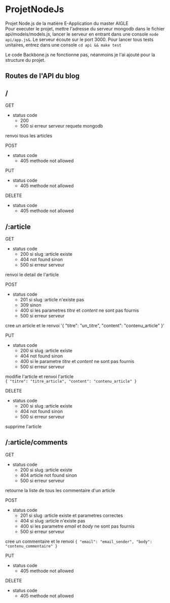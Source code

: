 ProjetNodeJs
============

Projet Node.js de la matière E-Application du master AIGLE  
Pour executer le projet, mettre l'adresse du serveur mongodb dans le fichier api/models/models.js, lancer le serveur en entrant dans une console `node api/app.js&`. Le serveur écoute sur le port 3000. Pour lancer tous tests unitaires, entrez dans une console `cd api && make test`  
  
Le code Backbone.js ne fonctionne pas, néanmoins je l'ai ajouté pour la structure du projet.



Routes de l'API du blog
------------

## /
GET  
* status code 
    * 200
    * 500 si erreur serveur requete mongodb

renvoi tous les articles 

POST
* status code
    * 405 methode not allowed 

PUT
* status code
    * 405 methode not allowed 

DELETE
* status code
    * 405 methode not allowed 



## /:article

GET  
* status code 
    * 200 si slug :article existe  
    * 404 not found sinon
    * 500 si erreur serveur

renvoi le detail de l'article


POST
* status code
    * 201 si slug :article n'existe pas
    * 309 sinon
    * 400 si les parametres _titre_ et _content_ ne sont pas fournis
    * 500 si erreur serveur

cree un article et le renvoi
'{ "titre": "un_titre", "content": "contenu_article" }'


PUT  
* status code 
    * 200 si slug :article existe  
    * 404 not found sinon  
    * 400 si le parametre _titre_ et _content_ ne sont pas fournis  
    * 500 si erreur serveur

modifie l'article  et renvoi l'article  
`{ "titre": "titre_article", "content": "contenu_article" }`  


DELETE  
* status code 
    * 200 si slug :article existe  
    * 404 not found sinon  
    * 500 si erreur serveur

supprime l'article


## /:article/comments

GET
* status code
    * 200 si slug :article existe
    * 404 article not found sinon
    * 500 si erreur serveur

retourne la liste de tous les commentaire d'un article


POST
* status code
    * 201 si slug :article existe et parametres correctes
    * 404 si slug :article n'existe pas
    * 400 si les parametre _email_ et _body_ ne sont pas fournis
    * 500 si erreur serveur

cree un commentaire et le renvoi
`{ "email": "email_sender", "body": "contenu_commentaire" }`


PUT
* status code
    * 405 methode not allowed 


DELETE
* status code
    * 405 methode not allowed 

